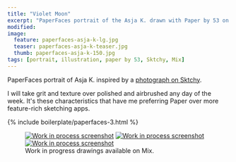```yaml
---
title: "Violet Moon"
excerpt: "PaperFaces portrait of the Asja K. drawn with Paper by 53 on an iPad."
modified: 
image: 
  feature: paperfaces-asja-k-lg.jpg
  teaser: paperfaces-asja-k-teaser.jpg
  thumb: paperfaces-asja-k-150.jpg
tags: [portrait, illustration, paper by 53, Sktchy, Mix]
---
```


PaperFaces portrait of Asja K. inspired by a [photograph on Sktchy](http://sktchy.com/d5SaaC).

I will take grit and texture over polished and airbrushed any day of the week. It's these characteristics that have me preferring Paper over more feature-rich sketching apps.

{% include boilerplate/paperfaces-3.html %}

<figure class="third">
  <a href="https://mix.fiftythree.com/11098-Michael-Rose/1887226"><img src="{{ site.url }}/images/paperfaces-asja-k-process-1-600.jpg" alt="Work in process screenshot"></a>
  <a href="https://mix.fiftythree.com/11098-Michael-Rose/1887463"><img src="{{ site.url }}/images/paperfaces-asja-k-process-2-600.jpg" alt="Work in process screenshot"></a>
  <a href="https://mix.fiftythree.com/11098-Michael-Rose/1896998"><img src="{{ site.url }}/images/paperfaces-asja-k-process-3-600.jpg" alt="Work in process screenshot"></a>
  <figcaption>Work in progress drawings available on Mix.</figcaption>
</figure>
